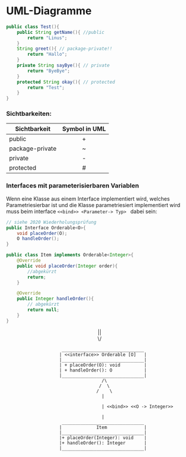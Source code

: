 # UML-Diagramme

```java
public class Test(){
    public String getName(){ //public
        return "Linus";
    }
    String greet(){ // package-private!!
        return "Hallo";
    }
    private String sayBye(){ // private
        return "ByeBye";
    }
    protected String okay(){ // protected
        return "Test";
    }
}
```

### Sichtbarkeiten:

| Sichtbarkeit    | Symbol in UML |
|-----------------|:-------------:|
| public          |       +       |
| package-private |       ~       |
| private         |       -       |
| protected       |       #       |

### Interfaces mit parameterisierbaren Variablen

Wenn eine Klasse aus einem Interface implementiert wird, welches Parametriesierbar ist und die Klasse parametriesiert implementiert wird muss beim interface ```<<bind>> <Parameter-> Typ> ``` dabei sein:

```java
// siehe 2020 Wiederholungsprüfung
public Interface Orderable<O>{
    void placeOrder(O);
    O handleOrder();
}

public class Item implements Orderable<Integer>{
    @Override
    public void placeOrder(Integer order){
        //abgekürzt
        return;
    }

    @Override
    public Integer handleOrder(){
        // abgekürzt
        return null;
    }
}
```


<p align=center> || <br>\/</p>


```uml
                     _______________________________
                    | <<interface>> Orderable [O]   |
                    |_______________________________|
                    | + placeOrder(O): void         |
                    | + handleOrder(): O            |
                    |_______________________________|
                                    /\
                                   /  \
                                  /    \
                                    |

                                    | <<bind>> <<O -> Integer>>
            
                                    |
                     _______________________________
                    |             Item              |
                    |_______________________________|
                    |+ placeOrder(Integer): void    |
                    |+ handleOrder(): Integer       |
                    |_______________________________|
```